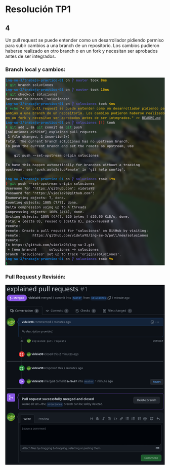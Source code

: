 # Resolución TP1

## 4

Un pull request se puede entender como un desarrollador pidiendo permiso para subir cambios a una branch de un repositorio. Los cambios pudieron haberse realizado en otro branch o en un fork y necesitan ser aprobados antes de ser integrados.

### Branch local y cambios:

![Branch Local y Cambios](./res/changes-on-local-branch.png)

### Pull Request y Revisión:

![PR y Revisón](./res/pr-review-process.png)
